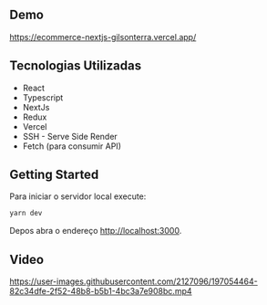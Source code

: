 ## Demo

https://ecommerce-nextjs-gilsonterra.vercel.app/

## Tecnologias Utilizadas

- React
- Typescript
- NextJs
- Redux
- Vercel
- SSH - Serve Side Render
- Fetch (para consumir API)

## Getting Started

Para iniciar o servidor local execute:

```bash
yarn dev
```

Depos abra o endereço [http://localhost:3000](http://localhost:3000).

## Video

https://user-images.githubusercontent.com/2127096/197054464-82c34dfe-2f52-48b8-b5b1-4bc3a7e908bc.mp4


